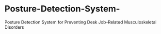 # Posture-Detection-System-
Posture Detection System for Preventing Desk Job-Related Musculoskeletal Disorders
